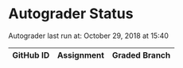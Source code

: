# Autograder Status
Autograder last run at: October 29, 2018 at 15:40

| GitHub ID | Assignment | Graded Branch |
|-----------|------------|---------------|
